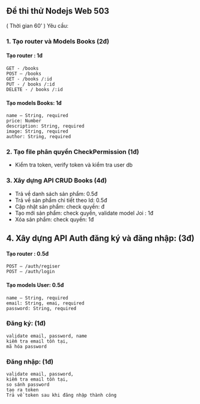 ## Đề thi thử Nodejs Web 503

( Thời gian 60’ )
Yêu cầu:

### 1. Tạo router và Models Books (2đ)

#### Tạo router : 1đ

    GET - /books
    POST – /books
    GET - /books /:id
    PUT - / books /:id
    DELETE - / books /:id

#### Tạo models Books: 1đ

    name – String, required
    price: Number
    description: String, required
    image: String, required
    author: String, required

### 2. Tạo file phân quyền CheckPermission (1đ)

- Kiểm tra token, verify token và kiểm tra user db

### 3. Xây dựng API CRUD Books (4đ)

- Trả về danh sách sản phẩm: 0.5đ
- Trả về sản phẩm chi tiết theo Id: 0.5đ
- Cập nhật sản phẩm: check quyền: đ
- Tạo mới sản phẩm: check quyền, validate model Joi : 1đ
- Xóa sản phẩm: check quyền: 1đ

## 4. Xây dựng API Auth đăng ký và đăng nhập: (3đ)

#### Tạo router : 0.5đ

    POST – /auth/regiser
    POST – /auth/login

#### Tạo models User: 0.5đ

    name – String, required
    email: String, emai, required
    password: String, required

### Đăng ký: (1đ)

    validate email, password, name
    kiểm tra email tồn tại,
    mã hóa password

### Đăng nhập: (1đ)

    validate email, password,
    kiểm tra email tồn tại,
    so sánh password
    tạo ra token
    Trả về token sau khi đăng nhập thành công

